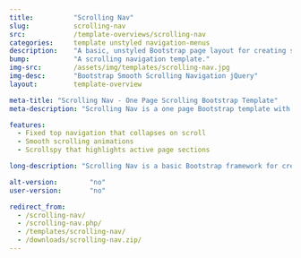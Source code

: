 ```yaml
---
title:			"Scrolling Nav"
slug:			scrolling-nav
src:			/template-overviews/scrolling-nav
categories:		template unstyled navigation-menus
description:	"A basic, unstyled Bootstrap page layout for creating smooth scrolling, one page websites."
bump:			"A scrolling navigation template."
img-src:		/assets/img/templates/scrolling-nav.jpg
img-desc:		"Bootstrap Smooth Scrolling Navigation jQuery"
layout:			template-overview

meta-title: "Scrolling Nav - One Page Scrolling Bootstrap Template"
meta-description: "Scrolling Nav is a one page Bootstrap template with smooth scrolling animations and a collapsing fixed top navigation bar. It's the perfect start to a one page Bootstrap website."

features:
  - Fixed top navigation that collapses on scroll
  - Smooth scrolling animations
  - Scrollspy that highlights active page sections

long-description: "Scrolling Nav is a basic Bootstrap framework for creating smooth scrolling, one page websites."

alt-version:		"no"
user-version:		"no"

redirect_from:
  - /scrolling-nav/
  - /scrolling-nav.php/
  - /templates/scrolling-nav/
  - /downloads/scrolling-nav.zip/
---
```

